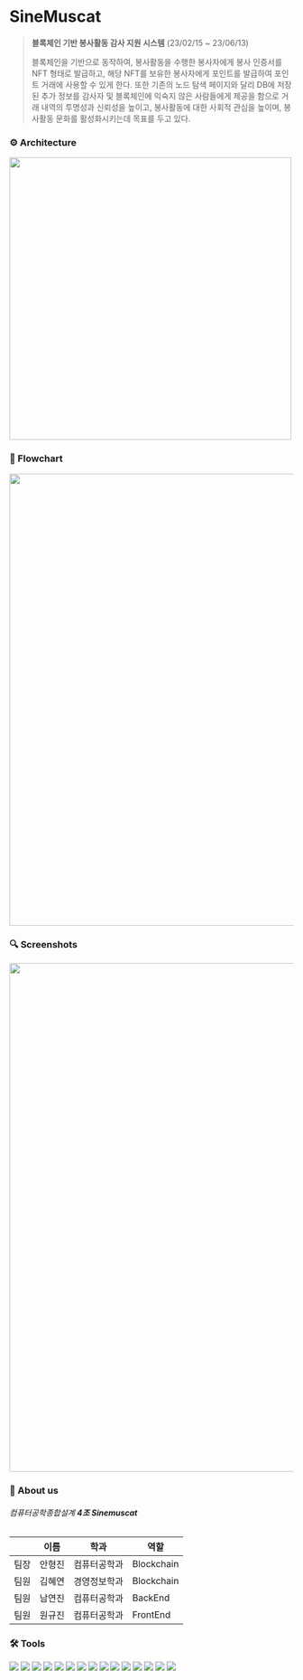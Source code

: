 # SineMuscat
> **블록체인 기반 봉사활동 감사 지원 시스템** (23/02/15 ~ 23/06/13)
> 
> 블록체인을 기반으로 동작하여, 봉사활동을 수행한 봉사자에게 봉사 인증서를 NFT 형태로 발급하고, 해당 NFT를 보유한 봉사자에게 포인트를 발급하여 포인트 거래에 사용할 수 있게 한다. 또한 기존의 노드 탐색 페이지와 달리 DB에 저장된 추가 정보를 감사자 및 블록체인에 익숙지 않은 사람들에게 제공을 함으로 거래 내역의 투명성과 신뢰성을 높이고, 봉사활동에 대한 사회적 관심을 높이며, 봉사활동 문화를 활성화시키는데 목표를 두고 있다.

### ⚙️ Architecture
<img src="https://github.com/wkkyu088/SineMuscat/assets/82702064/7bd891a4-544a-4c22-98cc-4f140c6686e2" width="500" />

### 📑 Flowchart
<img src="https://github.com/wkkyu088/SineMuscat/assets/82702064/c6b605e1-0502-493e-adfb-08b0475f1364" width="800" />

### 🔍 Screenshots
<img src="https://github.com/wkkyu088/SineMuscat/assets/82702064/e8107932-a83b-4061-abcf-9effc856fe9a" width="900" />

### 👥 About us
###### 컴퓨터공학종합설계 **4조 Sinemuscat**
||이름|학과|역할|
|----|----|----|---|
|팀장|안형진|컴퓨터공학과|Blockchain|
|팀원|김혜연|경영정보학과|Blockchain|
|팀원|남연진|컴퓨터공학과|BackEnd|
|팀원|원규진|컴퓨터공학과|FrontEnd|

### 🛠️ Tools
<span><img src="https://img.shields.io/badge/GitHub-181717?style=flat-square&logo=github&logoColor=white"/></span>
<span><img src="https://img.shields.io/badge/React-61DAFB?style=flat-square&logo=react&logoColor=black"/></span>
<span><img src="https://img.shields.io/badge/JavaScript-F7DF1E?style=flat-square&logo=JavaScript&logoColor=black"/></span>
<span><img src="https://img.shields.io/badge/Web3.js-F16822?style=flat-square&logo=Web3.js&logoColor=white"/></span>
<span><img src="https://img.shields.io/badge/SpringBoot-6DB33F?style=flat-square&logo=SpringBoot&logoColor=white"/></span>
<span><img src="https://img.shields.io/badge/MySQL-4479A1?style=flat-square&logo=MySQL&logoColor=white"/></span>
<span><img src="https://img.shields.io/badge/Go-00ADD8?style=flat-square&logo=Go&logoColor=white"/></span>
<span><img src="https://img.shields.io/badge/Solidity-363636?style=flat-square&logo=Solidity&logoColor=white"/></span>
<span><img src="https://img.shields.io/badge/OpenZeppelin-4E5EE4?style=flat-square&logo=OpenZeppelin&logoColor=white"/></span>
<span><img src="https://img.shields.io/badge/Redux-764ABC?style=flat-square&logo=Redux&logoColor=white"/></span>
<span><img src="https://img.shields.io/badge/MUI-007FFF?style=flat-square&logo=MUI&logoColor=white"/></span>
<span><img src="https://img.shields.io/badge/Figma-F24E1E?style=flat-square&logo=Figma&logoColor=white"/></span>
<span><img src="https://img.shields.io/badge/Axios-5A29E4?style=flat-square&logo=Axios&logoColor=white"/></span>
<span><img src="https://img.shields.io/badge/VisualStudioCode-007ACC?style=flat-square&logo=VisualStudioCode&logoColor=white"/></span>
<span><img src="https://img.shields.io/badge/IntelliJ-000000?style=flat-square&logo=IntelliJ IDEA&logoColor=white"/></span>

